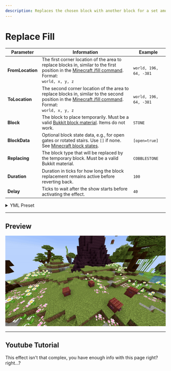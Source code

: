 ```yaml
---
description: Replaces the chosen block with another block for a set amount of time.
---
```


# Replace Fill

| Parameter         | Information                                                                                                                                                                                          | Example                 |
|-------------------|------------------------------------------------------------------------------------------------------------------------------------------------------------------------------------------------------|-------------------------|
| **FromLocation**  | The first corner location of the area to replace blocks in, similar to the first position in the [Minecraft /fill command](https://minecraft.wiki/w/Commands/fill). Format: <br />`world, x, y, z`   | `world, 196, 64, -381`  |
| **ToLocation**    | The second corner location of the area to replace blocks in, similar to the second position in the [Minecraft /fill command](https://minecraft.wiki/w/Commands/fill). Format: <br />`world, x, y, z` | `world, 196, 64, -381`  |
| **Block**         | The block to place temporarily. Must be a valid [Bukkit block material](https://hub.spigotmc.org/javadocs/bukkit/org/bukkit/Material.html). Items do not work.                                       | `STONE`                 |
| **BlockData**     | Optional block state data, e.g., for open gates or rotated stairs. Use `[]` if none. See [Minecraft block states](https://minecraft.wiki/w/Block_states).                                            | `[open=true]`           |
| **Replacing**     | The block type that will be replaced by the temporary block. Must be a valid Bukkit material.                                                                                                        | `COBBLESTONE`           |
| **Duration**      | Duration in ticks for how long the block replacement remains active before reverting back.                                                                                                           | `100`                   |
| **Delay**         | Ticks to wait after the show starts before activating the effect.                                                                                                                                    | `40`                    |

<details>
<summary>YML Preset</summary>

```yaml
'1':
  Type: REPLACE_FILL
  FromLocation: world, 0, 0, 0
  ToLocation: world, 3, 3, 3
  Block: STONE
  BlockData: []
  Replacing: COBBLESTONE
  Duration: 100
  Delay: 0
```

</details>

---

## Preview

![Replace Fill Preview](../assets/previews/replace_fill.gif)

---

## Youtube Tutorial

This effect isn't that complex, you have enough info with this page right? right...?